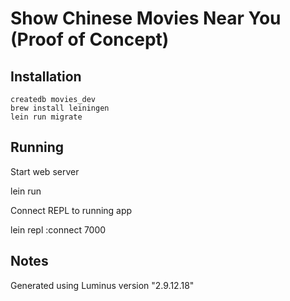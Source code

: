 # Show Chinese Movies Near You (Proof of Concept)

## Installation

```
createdb movies_dev
brew install leiningen
lein run migrate
```

## Running

Start web server

  lein run

Connect REPL to running app

  lein repl :connect 7000

## Notes

Generated using Luminus version "2.9.12.18"
